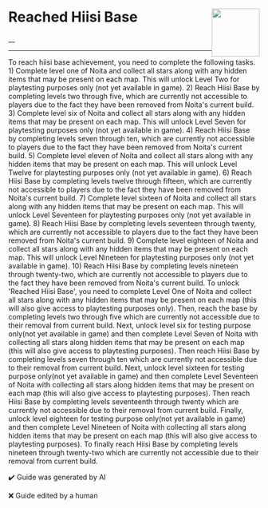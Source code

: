 # Reached Hiisi Base <img style="float: right;" src="https://cdn.cloudflare.steamstatic.com/steamcommunity/public/images/apps/881100/c219c3651fcf6dd48c3db6fbbbbd18a39c397697.jpg" width="96" height="96">

__

---

To reach hiisi base achievement, you need to complete the following tasks. 1) Complete level one of Noita and collect all stars along with any hidden items that may be present on each map. This will unlock Level Two for playtesting purposes only (not yet available in game).  2) Reach Hiisi Base by completing levels two through five, which are currently not accessible to players due to the fact they have been removed from Noita's current build. 3) Complete level six of Noita and collect all stars along with any hidden items that may be present on each map. This will unlock Level Seven for playtesting purposes only (not yet available in game).  4) Reach Hiisi Base by completing levels seven through ten, which are currently not accessible to players due to the fact they have been removed from Noita's current build. 5) Complete level eleven of Noita and collect all stars along with any hidden items that may be present on each map. This will unlock Level Twelve for playtesting purposes only (not yet available in game).  6) Reach Hiisi Base by completing levels twelve through fifteen, which are currently not accessible to players due to the fact they have been removed from Noita's current build. 7) Complete level sixteen of Noita and collect all stars along with any hidden items that may be present on each map. This will unlock Level Seventeen for playtesting purposes only (not yet available in game).  8) Reach Hiisi Base by completing levels seventeen through twenty, which are currently not accessible to players due to the fact they have been removed from Noita's current build. 9) Complete level eighteen of Noita and collect all stars along with any hidden items that may be present on each map. This will unlock Level Nineteen for playtesting purposes only (not yet available in game).  10) Reach Hiisi Base by completing levels nineteen through twenty-two, which are currently not accessible to players due to the fact they have been removed from Noita's current build. 
To unlock 'Reached Hiisi Base', you need to complete Level One of Noita and collect all stars along with any hidden items that may be present on each map (this will also give access to playtesting purposes only). Then, reach the base by completing levels two through five which are currently not accessible due to their removal from current build. Next, unlock level six for testing purpose only(not yet available in game) and then complete Level Seven of Noita with collecting all stars along hidden items that may be present on each map (this will also give access to playtesting purposes). Then reach Hiisi Base by completing levels seven through ten which are currently not accessible due to their removal from current build. Next, unlock level sixteen for testing purpose only(not yet available in game) and then complete Level Seventeen of Noita with collecting all stars along hidden items that may be present on each map (this will also give access to playtesting purposes). Then reach Hiisi Base by completing levels seventeenth through twenty which are currently not accessible due to their removal from current build. Finally, unlock level eighteen for testing purpose only(not yet available in game) and then complete Level Nineteen of Noita with collecting all stars along hidden items that may be present on each map (this will also give access to playtesting purposes). To finally reach Hiisi Base by completing levels nineteen through twenty-two which are currently not accessible due to their removal from current build.


:heavy_check_mark: Guide was generated by AI

:x: Guide edited by a human